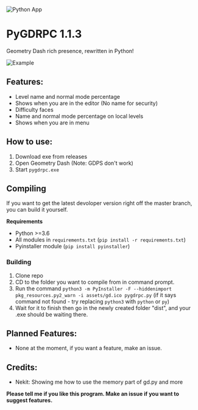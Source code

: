 ![Python App](https://github.com/SpookyBear0/pygdrpc/workflows/Python%20App/badge.svg)

# PyGDRPC 1.1.3
 Geometry Dash rich presence, rewritten in Python!
  
 ![Example](https://i.imgur.com/hoMXIHh.png)
 ## Features:
 - Level name and normal mode percentage
 - Shows when you are in the editor (No name for security)
 - Difficulty faces
 - Name and normal mode percentage on local levels
 - Shows when you are in menu
 
 ## How to use:
 1. Download exe from releases
 2. Open Geometry Dash (Note: GDPS don't work)
 3. Start `pygdrpc.exe`

 ## Compiling
 If you want to get the latest devoloper version right off the master branch, you can build it yourself.

 **Requirements**

 - Python >=3.6
 - All modules in `requirements.txt` (`pip install -r requirements.txt`)
 - Pyinstaller module (`pip install pyinstaller`)

 ### Building
 
 1. Clone repo
 2. CD to the folder you want to compile from in command prompt.
 3. Run the command `python3 -m PyInstaller -F --hiddenimport pkg_resources.py2_warn -i assets/gd.ico pygdrpc.py` (if it says command not found - try replacing `python3` with `python` or `py`)
 4. Wait for it to finish then go in the newly created folder "dist", and your .exe should be waiting there.
 
 ## Planned Features:
 - None at the moment, if you want a feature, make an issue.
 
 ## Credits:
 - Nekit: Showing me how to use the memory part of gd.py and more


**Please tell me if you like this program. Make an issue if you want to suggest features.**
